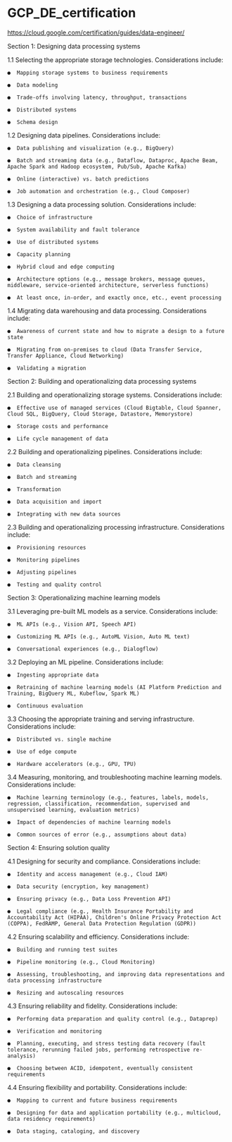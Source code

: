 # GCP_DE_certification

https://cloud.google.com/certification/guides/data-engineer/

Section 1: Designing data processing systems

1.1 Selecting the appropriate storage technologies. Considerations include:

    ●  Mapping storage systems to business requirements

    ●  Data modeling

    ●  Trade-offs involving latency, throughput, transactions

    ●  Distributed systems

    ●  Schema design

1.2 Designing data pipelines. Considerations include:

    ●  Data publishing and visualization (e.g., BigQuery)

    ●  Batch and streaming data (e.g., Dataflow, Dataproc, Apache Beam, Apache Spark and Hadoop ecosystem, Pub/Sub, Apache Kafka)

    ●  Online (interactive) vs. batch predictions

    ●  Job automation and orchestration (e.g., Cloud Composer)

1.3 Designing a data processing solution. Considerations include:

    ●  Choice of infrastructure

    ●  System availability and fault tolerance

    ●  Use of distributed systems

    ●  Capacity planning

    ●  Hybrid cloud and edge computing

    ●  Architecture options (e.g., message brokers, message queues, middleware, service-oriented architecture, serverless functions)

    ●  At least once, in-order, and exactly once, etc., event processing

1.4 Migrating data warehousing and data processing. Considerations include:

    ●  Awareness of current state and how to migrate a design to a future state

    ●  Migrating from on-premises to cloud (Data Transfer Service, Transfer Appliance, Cloud Networking)

    ●  Validating a migration

Section 2: Building and operationalizing data processing systems

2.1 Building and operationalizing storage systems. Considerations include:

    ●  Effective use of managed services (Cloud Bigtable, Cloud Spanner, Cloud SQL, BigQuery, Cloud Storage, Datastore, Memorystore)

    ●  Storage costs and performance

    ●  Life cycle management of data

2.2 Building and operationalizing pipelines. Considerations include:

    ●  Data cleansing

    ●  Batch and streaming

    ●  Transformation

    ●  Data acquisition and import

    ●  Integrating with new data sources

2.3 Building and operationalizing processing infrastructure. Considerations include:

    ●  Provisioning resources

    ●  Monitoring pipelines

    ●  Adjusting pipelines

    ●  Testing and quality control

Section 3: Operationalizing machine learning models

3.1 Leveraging pre-built ML models as a service. Considerations include:

    ●  ML APIs (e.g., Vision API, Speech API)

    ●  Customizing ML APIs (e.g., AutoML Vision, Auto ML text)

    ●  Conversational experiences (e.g., Dialogflow)

3.2 Deploying an ML pipeline. Considerations include:

    ●  Ingesting appropriate data

    ●  Retraining of machine learning models (AI Platform Prediction and Training, BigQuery ML, Kubeflow, Spark ML)

    ●  Continuous evaluation

3.3 Choosing the appropriate training and serving infrastructure. Considerations include:

    ●  Distributed vs. single machine

    ●  Use of edge compute

    ●  Hardware accelerators (e.g., GPU, TPU)

3.4 Measuring, monitoring, and troubleshooting machine learning models. Considerations include:

    ●  Machine learning terminology (e.g., features, labels, models, regression, classification, recommendation, supervised and unsupervised learning, evaluation metrics)

    ●  Impact of dependencies of machine learning models

    ●  Common sources of error (e.g., assumptions about data)

Section 4: Ensuring solution quality

4.1 Designing for security and compliance. Considerations include:

    ●  Identity and access management (e.g., Cloud IAM)

    ●  Data security (encryption, key management)

    ●  Ensuring privacy (e.g., Data Loss Prevention API)

    ●  Legal compliance (e.g., Health Insurance Portability and Accountability Act (HIPAA), Children's Online Privacy Protection Act (COPPA), FedRAMP, General Data Protection Regulation (GDPR))

4.2 Ensuring scalability and efficiency. Considerations include:

    ●  Building and running test suites

    ●  Pipeline monitoring (e.g., Cloud Monitoring)

    ●  Assessing, troubleshooting, and improving data representations and data processing infrastructure

    ●  Resizing and autoscaling resources

4.3 Ensuring reliability and fidelity. Considerations include:

    ●  Performing data preparation and quality control (e.g., Dataprep)

    ●  Verification and monitoring

    ●  Planning, executing, and stress testing data recovery (fault tolerance, rerunning failed jobs, performing retrospective re-analysis)

    ●  Choosing between ACID, idempotent, eventually consistent requirements

4.4 Ensuring flexibility and portability. Considerations include:

    ●  Mapping to current and future business requirements

    ●  Designing for data and application portability (e.g., multicloud, data residency requirements)

    ●  Data staging, cataloging, and discovery